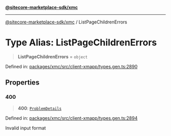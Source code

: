 [**@sitecore-marketplace-sdk/xmc**](../README.md)

***

[@sitecore-marketplace-sdk/xmc](../README.md) / ListPageChildrenErrors

# Type Alias: ListPageChildrenErrors

> **ListPageChildrenErrors** = `object`

Defined in: [packages/xmc/src/client-xmapp/types.gen.ts:2890](https://github.com/Sitecore/sitecore-marketplace-sdk/blob/af886e6134b8d1079ef5b8ef70b7eb2f1d9c8aeb/packages/xmc/src/client-xmapp/types.gen.ts#L2890)

## Properties

### 400

> **400**: [`ProblemDetails`](ProblemDetails.md)

Defined in: [packages/xmc/src/client-xmapp/types.gen.ts:2894](https://github.com/Sitecore/sitecore-marketplace-sdk/blob/af886e6134b8d1079ef5b8ef70b7eb2f1d9c8aeb/packages/xmc/src/client-xmapp/types.gen.ts#L2894)

Invalid input format
